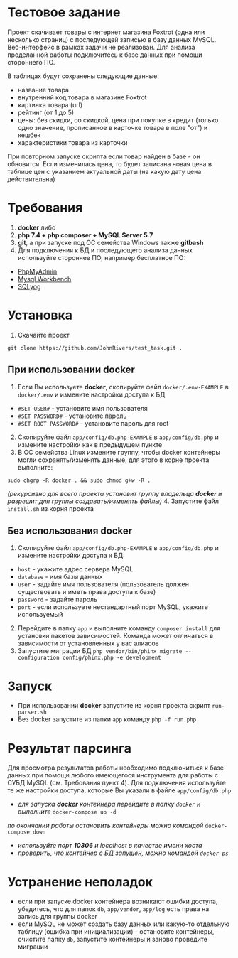 # Тестовое задание

Проект скачивает товары с интернет магазина Foxtrot (одна или несколько страниц) с последующей записью в базу данных MySQL. Веб-интерфейс в рамках задачи не реализован. Для анализа проделанной работы подключитесь к базе данных при помощи стороннего ПО.

В таблицах будут сохранены следующие данные:
- название товара
- внутренний код товара в магазине Foxtrot
- картинка товара (url)
- рейтинг (от 1 до 5)
- цены: без скидки, со скидкой, цена при покупке в кредит (только одно значение, прописанное в карточке товара в поле "от") и кешбек
- характеристики товара из карточки

При повторном запуске скрипта если товар найден в базе - он обновится. Если изменилась цена, то будет записана новая цена в таблице цен с указанием актуальной даты (на какую дату цена действительна)

# Требования
1. **docker** либо
2. **php 7.4 + php composer + MySQL Server 5.7**
3. **git**, а при запуске под ОС семейства Windows также **gitbash**
4. Для подключения к БД и последующего анализа данных используйте стороннее ПО, например бесплатное ПО:
  - [PhpMyAdmin](https://www.phpmyadmin.net/)
  - [Mysql Workbench](https://www.mysql.com/products/workbench/)
  - [SQLyog](https://github.com/webyog/sqlyog-community/wiki/Downloads)

# Установка
1. Скачайте проект

`git clone https://github.com/JohnRivers/test_task.git .`

## При использовании docker
1. Если Вы используете **docker**, скопируйте файл `docker/.env-EXAMPLE` в `docker/.env` и измените настройки доступа к БД
  - `#SET USER#` - установите имя пользователя
  - `#SET PASSWORD#` - установите пароль
  - `#SET ROOT PASSWORD#` - установите пароль для root
2. Скопируйте файл `app/config/db.php-EXAMPLE` в `app/config/db.php` и измените настройки как в предыдущем пункте
3. В ОС семейства Linux измените группу, чтобы docker контейнеры могли сохранять/изменять данные, для этого в корне проекта выполните:

`sudo chgrp -R docker . && sudo chmod g+w -R .`

*(рекурсивно для всего проекта установит группу владельца **docker** и разрешит для группы создавать/изменять файлы)*
4. Запустите файл `install.sh` из корня проекта

## Без использования docker
1. Скопируйте файл `app/config/db.php-EXAMPLE` в `app/config/db.php` и измените настройки доступа к БД:
  - `host` - укажите адрес сервера MySQL
  - `database` - имя базы данных
  - `user` - задайте имя пользователя (пользователь должен существовать и иметь права доступа к базе)
  - `password` - задайте пароль
  - `port` - если используете нестандартный порт MySQL, укажите используемый
2. Перейдите в папку `app` и выполните команду `composer install` для установки пакетов зависимостей. Команда может отличаться в зависимости от установленных у вас алиасов
3. Запустите миграции БД
  `php vendor/bin/phinx migrate --configuration config/phinx.php -e development`

# Запуск
- При использовании **docker** запустите из корня проекта скрипт `run-parser.sh`
- Без docker запустите из папки `app` команду `php -f run.php`

# Результат парсинга
Для просмотра результатов работы необходимо подключиться к базе данных при помощи любого имеющегося инструмента для работы с СУБД MySQL (см. Требования пункт 4). Для подключения используйте те же настройки доступа, которые Вы указали в файле `app/config/db.php`

- *для запуска **docker** контейнера перейдите в папку `docker`  и выполните*
`docker-compose up -d`

*по окончании работы остановить контейнеры можно командой*
`docker-compose down`
- *используйте порт **10306** и localhost в качестве имени хоста*
- *проверить, что контейнер с БД запущен,  можно командой `docker ps`*

# Устранение неполадок
- если при запуске docker контейнера возникают ошибки доступа, убедитесь, что для папок `db`, `app/vendor`, `app/log` есть права на запись для группы docker
- если MySQL не может создать базу данных или какую-то отдельную таблицу (ошибка при инициализации) - остановите контейнеры, очистите папку `db`, запустите контейнеры и заново проведите миграции
